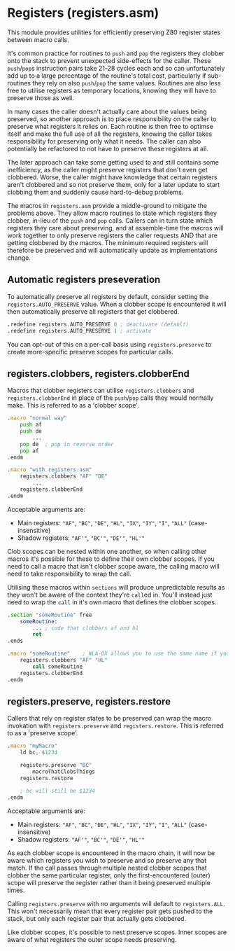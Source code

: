 # Registers (registers.asm)

This module provides utilities for efficiently preserving Z80 register states between macro calls.

It's common practice for routines to `push` and `pop` the registers they clobber onto the stack to prevent unexpected side-effects for the caller. These `push`/`pop`s instruction pairs take 21-28 cycles each and so can unfortunately add up to a large percentage of the routine's total cost, particularly if sub-routines they rely on also `push`/`pop` the same values. Routines are also less free to utilise registers as temporary locations, knowing they will have to preserve those as well.

In many cases the caller doesn't actually care about the values being preserved, so another approach is to place responsibility on the caller to preserve what registers it relies on. Each routine is then free to optimse itself and make the full use of all the registers, knowing the caller takes responsibility for preserving only what it needs. The caller can also potentially be refactored to not have to preserve these registers at all.

The later approach can take some getting used to and still contains some inefficiency, as the caller might preserve registers that don't even get clobbered. Worse, the caller might have knowledge that certain registers aren't clobbered and so not preserve them, only for a later update to start clobbing them and suddenly cause hard-to-debug problems.

The macros in `registers.asm` provide a middle-ground to mitigate the problems above. They allow macro routines to state which registers they clobber, in-lieu of the `push` and `pop` calls. Callers can in turn state which registers they care about preserving, and at assemble-time the macros will work together to only preserve registers the caller requests AND that are getting clobbered by the macros. The minimum required registers will therefore be preserved and will automatically update as implementations change.

## Automatic registers preseveration

To automatically preserve all registers by default, consider setting the `registers.AUTO_PRESERVE` value. When a clobber scope is encountered it will then automatically preserve all registers that get clobbered.

```asm
.redefine registers.AUTO_PRESERVE 0 ; deactivate (default)
.redefine registers.AUTO_PRESERVE 1 ; activate
```

You can opt-out of this on a per-call basis using `registers.preserve` to create more-specific preserve scopes for particular calls.

## registers.clobbers, registers.clobberEnd

Macros that clobber registers can utilise `registers.clobbers` and `registers.clobberEnd` in place of the `push`/`pop` calls they would normally make. This is referred to as a 'clobber scope'.

```asm
.macro "normal way"
    push af
    push de
        ...
    pop de  ; pop in reverse order
    pop af
.endm

.macro "with registers.asm"
    registers.clobbers "AF" "DE"
        ...
    registers.clobberEnd
.endm
```

Acceptable arguments are:

- Main registers: `"AF"`, `"BC"`, `"DE"`, `"HL"`, `"IX"`, `"IY"`, `"I"`, `"ALL"` (case-insensitive)
- Shadow registers: `"AF'"`, `"BC'"`, `"DE'"`, `"HL'"`

Clob scopes can be nested within one another, so when calling other macros it's possible for these to define their own clobber scopes. If you need to call a macro that isn't clobber scope aware, the calling macro will need to take responsibility to wrap the call.

Utilising these macros within `sections` will produce unpredictable results as they won't be aware of the context they're `call`ed in. You'll instead just need to wrap the `call` in it's own macro that defines the clobber scopes.

```asm
.section "someRoutine" free
    someRoutine:
        ... ; code that clobbers af and hl
        ret
.ends

.macro "someRoutine"    ; WLA-DX allows you to use the same name if you wish
    registers.clobbers "AF" "HL"
        call someRoutine
    registers.clobberEnd
.endm
```

## registers.preserve, registers.restore

Callers that rely on register states to be preserved can wrap the macro invokation with `registers.preserve` and `registers.restore`. This is referred to as a 'preserve scope'.

```asm
.macro "myMacro"
    ld bc, $1234

    registers.preserve "BC"
        macroThatClobsThings
    registers.restore

    ; bc will still be $1234
.endm
```

Acceptable arguments are:

- Main registers: `"AF"`, `"BC"`, `"DE"`, `"HL"`, `"IX"`, `"IY"`, `"I"`, `"ALL"` (case-insensitive)
- Shadow registers: `"AF'"`, `"BC'"`, `"DE'"`, `"HL'"`

As each clobber scope is encountered in the macro chain, it will now be aware which registers you wish to preserve and so preserve any that match. If the call passes through multiple nested clobber scopes that clobber the same particular register, only the first-encountered (outer) scope will preserve the register rather than it being preserved multiple times.

Calling `registers.preserve` with no arguments will default to `registers.ALL`. This won't necessarily mean that every register pair gets pushed to the stack, but only each register pair that actually gets clobbered.

Like clobber scopes, it's possible to nest preserve scopes. Inner scopes are aware of what registers the outer scope needs preserving.
